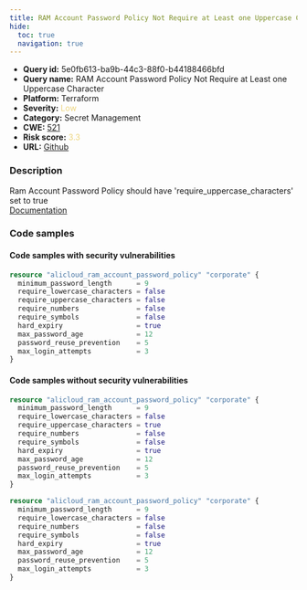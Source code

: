 ```yaml
---
title: RAM Account Password Policy Not Require at Least one Uppercase Character
hide:
  toc: true
  navigation: true
---
```


<style>
  .highlight .hll {
    background-color: #ff171742;
  }
  .md-content {
    max-width: 1100px;
    margin: 0 auto;
  }
</style>

-   **Query id:** 5e0fb613-ba9b-44c3-88f0-b44188466bfd
-   **Query name:** RAM Account Password Policy Not Require at Least one Uppercase Character
-   **Platform:** Terraform
-   **Severity:** <span style="color:#edd57e">Low</span>
-   **Category:** Secret Management
-   **CWE:** <a href="https://cwe.mitre.org/data/definitions/521.html" onclick="newWindowOpenerSafe(event, 'https://cwe.mitre.org/data/definitions/521.html')">521</a>
-   **Risk score:** <span style="color:#edd57e">3.3</span>
-   **URL:** [Github](https://github.com/Checkmarx/kics/tree/master/assets/queries/terraform/alicloud/ram_password_security_policy_not_require_at_least_one_uppercase_character)

### Description
Ram Account Password Policy should have 'require_uppercase_characters' set to true<br>
[Documentation](https://registry.terraform.io/providers/aliyun/alicloud/latest/docs/resources/ram_account_password_policy#require_uppercase_characters)

### Code samples
#### Code samples with security vulnerabilities
```tf title="Positive test num. 1 - tf file" hl_lines="4"
resource "alicloud_ram_account_password_policy" "corporate" {
  minimum_password_length      = 9
  require_lowercase_characters = false
  require_uppercase_characters = false
  require_numbers              = false
  require_symbols              = false
  hard_expiry                  = true
  max_password_age             = 12
  password_reuse_prevention    = 5
  max_login_attempts           = 3
}

```


#### Code samples without security vulnerabilities
```tf title="Negative test num. 1 - tf file"
resource "alicloud_ram_account_password_policy" "corporate" {
  minimum_password_length      = 9
  require_lowercase_characters = false
  require_uppercase_characters = true
  require_numbers              = false
  require_symbols              = false
  hard_expiry                  = true
  max_password_age             = 12
  password_reuse_prevention    = 5
  max_login_attempts           = 3
}

```
```tf title="Negative test num. 2 - tf file"
resource "alicloud_ram_account_password_policy" "corporate" {
  minimum_password_length      = 9
  require_lowercase_characters = false
  require_numbers              = false
  require_symbols              = false
  hard_expiry                  = true
  max_password_age             = 12
  password_reuse_prevention    = 5
  max_login_attempts           = 3
}

```

